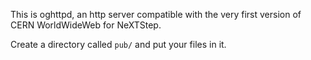 This is oghttpd, an http server compatible with the very first version of CERN WorldWideWeb for NeXTStep.

Create a directory called `pub/` and put your files in it.
